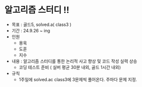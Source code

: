# 알고리즘 스터디 !!

- 목표 : 골드5,  solved.a( class3 )
- 기간 : 24.9.26 ~ ing
- 인원 
  - 용욱  
  - 도훈 
  - 지수
- 내용 : 알고리즘 스터디를 통한 논리적 사고 향상 및 코드 작성 실력 상승
  - 코딩 테스트 준비 ( 실버 평균 30분 내외, 골드 1시간 내외)
- 규칙
  - 1주일에 solved.ac   class3에 3문제씩 풀어온다. 주마다 문제 지정.
